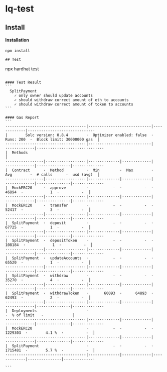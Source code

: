 # lq-test
## Install
#### Installation
```
npm install

## Test
```
npx hardhat test
````

#### Test Result
```
  SplitPayment
    ✓ only owner should update accounts 
    ✓ should withdraw correct amount of eth to accounts
    ✓ should withdraw correct amount of token to accounts
```

#### Gas Report
```
·-----------------------------------|----------------------------|-------------|-----------------------------·
|        Solc version: 0.8.4        ·  Optimizer enabled: false  ·  Runs: 200  ·  Block limit: 30000000 gas  │
····································|····························|·············|······························
|  Methods                                                                                                   │
·················|··················|··············|·············|·············|···············|··············
|  Contract      ·  Method          ·  Min         ·  Max        ·  Avg        ·  # calls      ·  usd (avg)  │
·················|··················|··············|·············|·············|···············|··············
|  MockERC20     ·  approve         ·           -  ·          -  ·      46894  ·            1  ·          -  │
·················|··················|··············|·············|·············|···············|··············
|  MockERC20     ·  transfer        ·           -  ·          -  ·      52417  ·            3  ·          -  │
·················|··················|··············|·············|·············|···············|··············
|  SplitPayment  ·  deposit         ·           -  ·          -  ·      67725  ·            1  ·          -  │
·················|··················|··············|·············|·············|···············|··············
|  SplitPayment  ·  depositToken    ·           -  ·          -  ·     108184  ·            1  ·          -  │
·················|··················|··············|·············|·············|···············|··············
|  SplitPayment  ·  updateAccounts  ·           -  ·          -  ·      65520  ·            1  ·          -  │
·················|··················|··············|·············|·············|···············|··············
|  SplitPayment  ·  withdraw        ·           -  ·          -  ·      35270  ·            4  ·          -  │
·················|··················|··············|·············|·············|···············|··············
|  SplitPayment  ·  withdrawToken   ·       60093  ·      64893  ·      62493  ·            2  ·          -  │
·················|··················|··············|·············|·············|···············|··············
|  Deployments                      ·                                          ·  % of limit   ·             │
····································|··············|·············|·············|···············|··············
|  MockERC20                        ·           -  ·          -  ·    1229303  ·        4.1 %  ·          -  │
····································|··············|·············|·············|···············|··············
|  SplitPayment                     ·           -  ·          -  ·    1715481  ·        5.7 %  ·          -  │
·-----------------------------------|--------------|-------------|-------------|---------------|-------------·

```